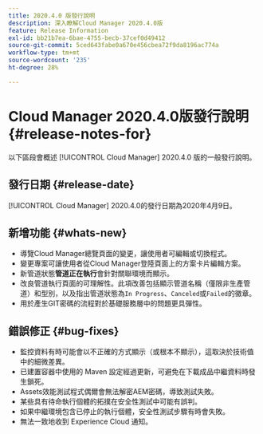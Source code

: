 ```yaml
---
title: 2020.4.0 版發行說明
description: 深入瞭解Cloud Manager 2020.4.0版
feature: Release Information
exl-id: bb21b7ea-6bae-4755-becb-37cef0d49412
source-git-commit: 5ced643fabe0a670e456cbea72f9da8196ac774a
workflow-type: tm+mt
source-wordcount: '235'
ht-degree: 28%

---
```


# Cloud Manager 2020.4.0版發行說明 {#release-notes-for}

以下區段會概述 [!UICONTROL Cloud Manager] 2020.4.0 版的一般發行說明。

## 發行日期 {#release-date}

[!UICONTROL Cloud Manager] 2020.4.0的發行日期為2020年4月9日。

## 新增功能 {#whats-new}

* 導覽Cloud Manager總覽頁面的變更，讓使用者可編輯或切換程式。
* 變更專案可讓使用者從Cloud Manager登陸頁面上的方案卡片編輯方案。
* 新管道狀態&#x200B;**管道正在執行**&#x200B;會針對關聯環境而顯示。
* 改良管道執行頁面的可理解性。此項改善包括顯示管道名稱（僅限非生產管道）和型別，以及指出管道狀態為`In Progress`、`Canceled`或`Failed`的徽章。
* 用於產生GIT密碼的流程對於基礎服務層中的問題更具彈性。

## 錯誤修正 {#bug-fixes}

* 監控資料有時可能會以不正確的方式顯示（或根本不顯示），這取決於技術值中的細微差異。
* 已建置容器中使用的 Maven 設定經過更新，可避免在下載成品中繼資料時發生鎖死。
* Assets效能測試程式偶爾會無法解密AEM密碼，導致測試失敗。
* 某些具有待命執行個體的拓撲在安全性測試中可能有誤判。
* 如果中繼環境包含已停止的執行個體，安全性測試步驟有時會失敗。
* 無法一致地收到 Experience Cloud 通知。
